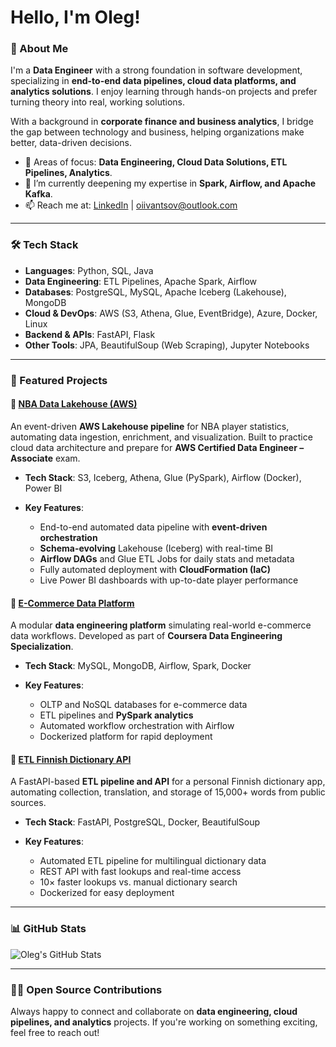 # Hello, I'm Oleg!

### 🚀 About Me

I'm a **Data Engineer** with a strong foundation in software development, specializing in **end-to-end data pipelines, cloud data platforms, and analytics solutions**. I enjoy learning through hands-on projects and prefer turning theory into real, working solutions.

With a background in **corporate finance and business analytics**, I bridge the gap between technology and business, helping organizations make better, data-driven decisions.

- 🎯 Areas of focus: **Data Engineering, Cloud Data Solutions, ETL Pipelines, Analytics**.
- 🌱 I’m currently deepening my expertise in **Spark, Airflow, and Apache Kafka**.    
- 📫 Reach me at: [LinkedIn](https://linkedin.com/in/oleg-ivantsov) | [oiivantsov@outlook.com](mailto:oiivantsov@outlook.com) 

---

### 🛠️ Tech Stack  

- **Languages**: Python, SQL, Java
- **Data Engineering**: ETL Pipelines, Apache Spark, Airflow  
- **Databases**: PostgreSQL, MySQL, Apache Iceberg (Lakehouse), MongoDB
- **Cloud & DevOps**: AWS (S3, Athena, Glue, EventBridge), Azure, Docker, Linux
- **Backend & APIs**: FastAPI, Flask
- **Other Tools**: JPA, BeautifulSoup (Web Scraping), Jupyter Notebooks  

---

### 🌟 Featured Projects

#### 🔹 [NBA Data Lakehouse (AWS)](https://github.com/oiivantsov/nba-data-lakehouse-aws)

An event-driven **AWS Lakehouse pipeline** for NBA player statistics, automating data ingestion, enrichment, and visualization. Built to practice cloud data architecture and prepare for **AWS Certified Data Engineer – Associate** exam.

* **Tech Stack**: S3, Iceberg, Athena, Glue (PySpark), Airflow (Docker), Power BI
* **Key Features**:

  * End-to-end automated data pipeline with **event-driven orchestration**
  * **Schema-evolving** Lakehouse (Iceberg) with real-time BI
  * **Airflow DAGs** and Glue ETL Jobs for daily stats and metadata
  * Fully automated deployment with **CloudFormation (IaC)**
  * Live Power BI dashboards with up-to-date player performance

#### 🔹 [E-Commerce Data Platform](https://github.com/oiivantsov/ecommerce-data-platform)

A modular **data engineering platform** simulating real-world e-commerce data workflows. Developed as part of **Coursera Data Engineering Specialization**.

* **Tech Stack**: MySQL, MongoDB, Airflow, Spark, Docker
* **Key Features**:

  * OLTP and NoSQL databases for e-commerce data
  * ETL pipelines and **PySpark analytics**
  * Automated workflow orchestration with Airflow
  * Dockerized platform for rapid deployment

#### 🔹 [ETL Finnish Dictionary API](https://github.com/oiivantsov/dictionary-backend-etl)

A FastAPI-based **ETL pipeline and API** for a personal Finnish dictionary app, automating collection, translation, and storage of 15,000+ words from public sources.

* **Tech Stack**: FastAPI, PostgreSQL, Docker, BeautifulSoup
* **Key Features**:

  * Automated ETL pipeline for multilingual dictionary data
  * REST API with fast lookups and real-time access
  * 10× faster lookups vs. manual dictionary search
  * Dockerized for easy deployment

---

### 📊 GitHub Stats

![Oleg's GitHub Stats](http://github-profile-summary-cards.vercel.app/api/cards/profile-details?username=oiivantsov&theme=nord_dark)

---

### 👨‍💻 Open Source Contributions

Always happy to connect and collaborate on **data engineering, cloud pipelines, and analytics** projects. If you're working on something exciting, feel free to reach out!
